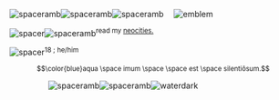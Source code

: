 ![spaceramb](https://github.com/beIIringer/beIIringer/assets/141309476/b899e87a-b485-4a20-b5ff-4ec748f72095)![spaceramb](https://github.com/beIIringer/beIIringer/assets/141309476/b899e87a-b485-4a20-b5ff-4ec748f72095)![spaceramb](https://github.com/beIIringer/beIIringer/assets/141309476/b899e87a-b485-4a20-b5ff-4ec748f72095)  ![emblem](https://github.com/beIIringer/beIIringer/assets/141309476/bdc0fae5-c970-4a87-bee2-b9c687ce1e85)

![spacer](https://github.com/beIIringer/beIIringer/assets/141309476/7f2de2a0-89d9-4db1-a3bd-40fcbd1440bb)![spaceramb](https://github.com/beIIringer/beIIringer/assets/141309476/b899e87a-b485-4a20-b5ff-4ec748f72095)<sup>read my [neocities.](https://bellringer.neocities.org)</sup>

![spacer](https://github.com/beIIringer/beIIringer/assets/141309476/7f2de2a0-89d9-4db1-a3bd-40fcbd1440bb)<sup>18 ; he/him</sup>

<sup>$$\color{blue}aqua \space imum \space \space est \space silentiōsum.$$</sup>

       ![spaceramb](https://github.com/beIIringer/beIIringer/assets/141309476/b899e87a-b485-4a20-b5ff-4ec748f72095)![spaceramb](https://github.com/beIIringer/beIIringer/assets/141309476/b899e87a-b485-4a20-b5ff-4ec748f72095)![waterdark](https://github.com/beIIringer/beIIringer/assets/141309476/a3066f02-78bd-462c-acf4-7cca81c9e945)
